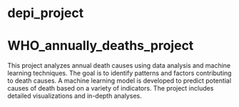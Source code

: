 # depi_project
# WHO_annually_deaths_project
This project analyzes annual death causes using data analysis and machine learning techniques. The goal is to identify patterns and factors contributing to death causes. A machine learning model is developed to predict potential causes of death based on a variety of indicators. The project includes detailed visualizations and in-depth analyses.
